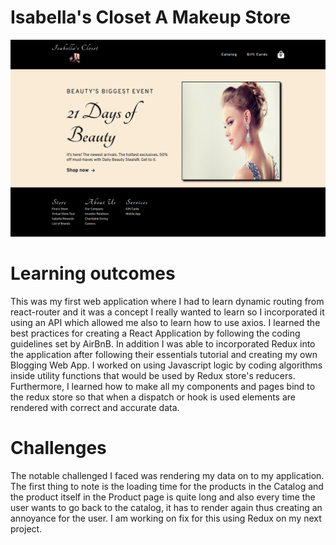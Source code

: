 # Isabella's Closet A Makeup Store

![](./src/images/desktop-preview.png)

# Learning outcomes
This was my first web application where I had to learn dynamic routing from react-router and it was a concept I really wanted to learn so I incorporated it using an API which allowed me also to learn how to use axios. I learned the best practices for creating a React Application by following the coding guidelines set by AirBnB. In addition I was able to incorporated Redux into the application after following their essentials tutorial and creating my own Blogging Web App. I worked on using Javascript logic by coding algorithms inside utility functions that would be used by Redux store's reducers. Furthermore, I learned how to make all my components and pages bind to the redux store so that when a dispatch or hook is used elements are rendered with correct and accurate data.

# Challenges
The notable challenged I faced was rendering my data on to my application. The first thing to note is the loading time for the products in the Catalog and the product itself in the Product page is quite long and also every time the user wants to go back to the catalog, it has to render again thus creating an annoyance for the user. I am working on fix for this using Redux on my next project.
